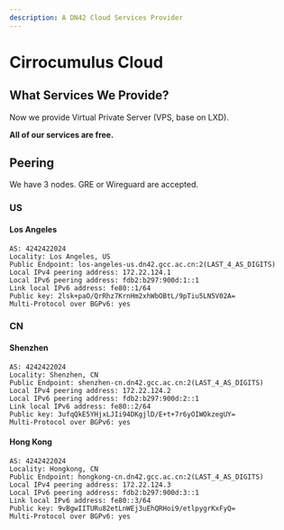 ```yaml
---
description: A DN42 Cloud Services Provider
---
```


# Cirrocumulus Cloud

## What Services We Provide?

Now we provide Virtual Private Server \(VPS, base on LXD\).

**All of our services are free.**

## Peering

We have 3 nodes. GRE or Wireguard are accepted.

### US

#### Los Angeles

```text
AS: 4242422024
Locality: Los Angeles, US
Public Endpoint: los-angeles-us.dn42.gcc.ac.cn:2(LAST_4_AS_DIGITS)
Local IPv4 peering address: 172.22.124.1
Local IPv6 peering address: fdb2:b297:900d:1::1
Link local IPv6 address: fe80::1/64
Public key: 2lsk+paO/QrRhz7KrnHm2xhWbOBtL/9pTiu5LN5V02A=
Multi-Protocol over BGPv6: yes
```

### CN

#### Shenzhen

```text
AS: 4242422024
Locality: Shenzhen, CN
Public Endpoint: shenzhen-cn.dn42.gcc.ac.cn:2(LAST_4_AS_DIGITS)
Local IPv4 peering address: 172.22.124.2
Local IPv6 peering address: fdb2:b297:900d:2::1
Link local IPv6 address: fe80::2/64
Public key: 3ufqQkE5YHjxLJIi94DKgjlD/E+t+7r6yOIWOkzegUY=
Multi-Protocol over BGPv6: yes
```

#### Hong Kong

```text
AS: 4242422024
Locality: Hongkong, CN
Public Endpoint: hongkong-cn.dn42.gcc.ac.cn:2(LAST_4_AS_DIGITS)
Local IPv4 peering address: 172.22.124.3
Local IPv6 peering address: fdb2:b297:900d:3::1
Link local IPv6 address: fe80::3/64
Public key: 9vBgwIITURu82etLnWEj3uEhQRHoi9/etlpygrKxFyQ=
Multi-Protocol over BGPv6: yes
```

